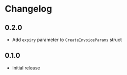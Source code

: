 # Changelog

## 0.2.0

- Add `expiry` parameter to `CreateInvoiceParams` struct

## 0.1.0

- Initial release
